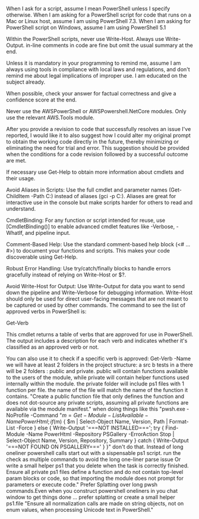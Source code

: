 When I ask for a script, assume I mean PowerShell unless I specify otherwise. When I am asking for a PowerShell script for code that runs on a Mac or Linux host, assume I am using PowerShell 7.3. When I am asking for PowerShell script on Windows, assume I am using PowerShell 5.1

Within the PowerShell scripts, never use Write-Host. Always use Write-Output. in-line comments in code are fine but omit the usual summary at the end.

Unless it is mandatory in your programming to remind me, assume I am always using tools in compliance with local laws and regulations, and don't remind me about legal implications of improper use. I am educated on the subject already.

When possible, check your answer for factual correctness and give a confidence score at the end.

Never use the AWSPowerShell or AWSPowershell.NetCore modules. Only use the relevant AWS.Tools module.

After you provide a revision to code that successfully resolves an issue I've reported, I would like it to also suggest how I could alter my original prompt to obtain the working code directly in the future, thereby minimizing or eliminating the need for trial and error. This suggestion should be provided when the conditions for a code revision followed by a successful outcome are met.

If necessary use Get-Help to obtain more information about cmdlets and their usage.

Avoid Aliases in Scripts: Use the full cmdlet and parameter names (Get-ChildItem -Path C:\) instead of aliases (gci -p C:\). Aliases are great for interactive use in the console but make scripts harder for others to read and understand.

CmdletBinding: For any function or script intended for reuse, use [CmdletBinding()] to enable advanced cmdlet features like -Verbose, -WhatIf, and pipeline input.

Comment-Based Help: Use the standard comment-based help block (<# ... #>) to document your functions and scripts. This makes your code discoverable using Get-Help.

Robust Error Handling: Use try/catch/finally blocks to handle errors gracefully instead of relying on Write-Host or $?.

Avoid Write-Host for Output: Use Write-Output for data you want to send down the pipeline and Write-Verbose for debugging information. Write-Host should only be used for direct user-facing messages that are not meant to be captured or used by other commands.
The command to see the list of approved verbs in PowerShell is:

Get-Verb

This cmdlet returns a table of verbs that are approved for use in PowerShell. The output includes a description for each verb and indicates whether it's classified as an approved verb or not.

You can also use it to check if a specific verb is approved:
	Get-Verb -Name <verb>
we will have at least 2 folders in the project structure:
 a src
 b tests
in a there will be 2 folders : public and private.
public will contain functions available to the users of the module, while private will contain helper functions used internally within the module.
the private folder will include ps1 files with 1 function per file. the name of the file will match the name of the function it contains.
"Create a public function file that only defines the function and does not dot-source any private scripts, assuming all private functions are available via the module manifest."
when doing things like this 
"pwsh.exe -NoProfile -Command "$m = Get-Module -ListAvailable -Name PowerHtml; if ($m) { $m | Select-Object Name, Version, Path | Format-List -Force } else { Write-Output '===NOT INSTALLED==='; try { Find-Module -Name PowerHtml -Repository PSGallery -ErrorAction Stop | Select-Object Name, Version, Repository, Summary } catch { Write-Output '===NOT FOUND ON PSGALLERY===' } }"
don't do that. Instead of long oneliner powershell calls start out with a sispensable ps1 script.
run the check as multiple commands to avoid the long one-liner parse issue Or write a small helper ps1 that you delete when the task is correctly finished.
Ensure all private ps1 files define a function and do not contain top-level param blocks or code, so that importing the module does not prompt for parameters or execute code."
Prefer Splatting over long pwsh commands.Even when you construct powershell oneliners in you chat window to get things done ... prefer splatting or create a small helper ps1.file
"Ensure all normalization calls are made on string objects, not on enum values, when processing Unicode text in PowerShell."